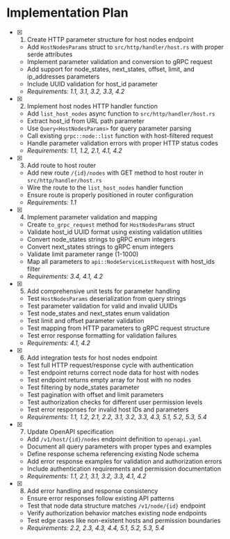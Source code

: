 # Implementation Plan

- [x] 1. Create HTTP parameter structure for host nodes endpoint
  - Add `HostNodesParams` struct to `src/http/handler/host.rs` with proper serde attributes
  - Implement parameter validation and conversion to gRPC request
  - Add support for node_states, next_states, offset, limit, and ip_addresses parameters
  - Include UUID validation for host_id parameter
  - _Requirements: 1.1, 3.1, 3.2, 3.3, 4.2_

- [x] 2. Implement host nodes HTTP handler function
  - Add `list_host_nodes` async function to `src/http/handler/host.rs`
  - Extract host_id from URL path parameter
  - Use `Query<HostNodesParams>` for query parameter parsing
  - Call existing `grpc::node::list` function with host-filtered request
  - Handle parameter validation errors with proper HTTP status codes
  - _Requirements: 1.1, 1.2, 2.1, 4.1, 4.2_

- [x] 3. Add route to host router
  - Add new route `/{id}/nodes` with GET method to host router in `src/http/handler/host.rs`
  - Wire the route to the `list_host_nodes` handler function
  - Ensure route is properly positioned in router configuration
  - _Requirements: 1.1_

- [x] 4. Implement parameter validation and mapping
  - Create `to_grpc_request` method for `HostNodesParams` struct
  - Validate host_id UUID format using existing validation utilities
  - Convert node_states strings to gRPC enum integers
  - Convert next_states strings to gRPC enum integers
  - Validate limit parameter range (1-1000)
  - Map all parameters to `api::NodeServiceListRequest` with host_ids filter
  - _Requirements: 3.4, 4.1, 4.2_

- [x] 5. Add comprehensive unit tests for parameter handling
  - Test `HostNodesParams` deserialization from query strings
  - Test parameter validation for valid and invalid UUIDs
  - Test node_states and next_states enum validation
  - Test limit and offset parameter validation
  - Test mapping from HTTP parameters to gRPC request structure
  - Test error response formatting for validation failures
  - _Requirements: 4.1, 4.2_

- [x] 6. Add integration tests for host nodes endpoint
  - Test full HTTP request/response cycle with authentication
  - Test endpoint returns correct node data for host with nodes
  - Test endpoint returns empty array for host with no nodes
  - Test filtering by node_states parameter
  - Test pagination with offset and limit parameters
  - Test authorization checks for different user permission levels
  - Test error responses for invalid host IDs and parameters
  - _Requirements: 1.1, 1.2, 2.1, 2.2, 3.1, 3.2, 3.3, 4.3, 5.1, 5.2, 5.3, 5.4_

- [x] 7. Update OpenAPI specification
  - Add `/v1/host/{id}/nodes` endpoint definition to `openapi.yaml`
  - Document all query parameters with proper types and examples
  - Define response schema referencing existing Node schema
  - Add error response examples for validation and authorization errors
  - Include authentication requirements and permission documentation
  - _Requirements: 1.1, 2.1, 3.1, 3.2, 3.3, 4.1, 4.2_

- [x] 8. Add error handling and response consistency
  - Ensure error responses follow existing API patterns
  - Test that node data structure matches `/v1/node/{id}` endpoint
  - Verify authorization behavior matches existing node endpoints
  - Test edge cases like non-existent hosts and permission boundaries
  - _Requirements: 2.2, 2.3, 4.3, 4.4, 5.1, 5.2, 5.3, 5.4_